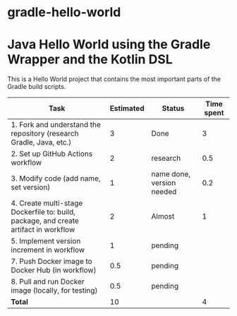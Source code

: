 # gradle-hello-world
# Java Hello World using the Gradle Wrapper and the Kotlin DSL
This is a Hello World project that contains the most important parts of the Gradle build scripts.

| Task                                            | Estimated | Status    | Time spent |
|-------------------------------------------------|----------|----------|------------|
| 1. Fork and understand the repository (research Gradle, Java, etc.) | 3        | Done     | 3          |
| 2. Set up GitHub Actions workflow               | 2        | research | 0.5        |
| 3. Modify code (add name, set version)         | 1        | name done, version needed   | 0.2        |
| 4. Create multi-stage Dockerfile to: build, package, and create artifact in workflow | 2        | Almost   | 1          |
| 5. Implement version increment in workflow      | 1        | pending  |            |
| 7. Push Docker image to Docker Hub (in workflow) | 0.5      | pending  |            |
| 8. Pull and run Docker image (locally, for testing) | 0.5      | pending  |            |
| **Total**                                       | 10       |          | 4
